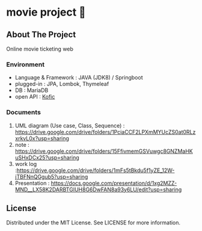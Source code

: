 # movie project :movie_camera:

## About The Project
Online movie ticketing web

### Environment
* Language & Framework : JAVA (JDK8) / Springboot
* plugged-in : JPA, Lombok, Thymeleaf
* DB : MariaDB
* open API : [Kofic](http://www.kobis.or.kr/kobisopenapi/homepg/apiservice/searchServiceInfo.do)

### Documents
 1. UML diagram (Use case, Class, Sequence) : https://drive.google.com/drive/folders/1PciaCCF2LPXmMYUcZS0at0RLzxrkvL0x?usp=sharing
 2. note : https://drive.google.com/drive/folders/15FfivmemGSVuwgc8GNZMaHKuSHxDCx25?usp=sharing
 3. work log :https://drive.google.com/drive/folders/1mFs5tBkdu5f1yZE_12W-jTBFNnQGgub5?usp=sharing
 4. Presentation : https://docs.google.com/presentation/d/1xg2MZZ-MND__LX58K2DARBTGIUH8G6DwFAN8a93y6LU/edit?usp=sharing


## License
Distributed under the MIT License. See LICENSE for more information.

